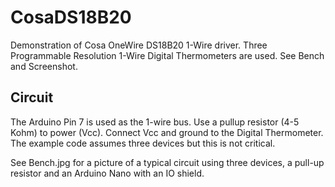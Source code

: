 CosaDS18B20
===========

Demonstration of Cosa OneWire DS18B20 1-Wire driver. Three
Programmable Resolution 1-Wire Digital Thermometers are used. See
Bench and Screenshot. 

Circuit
-------
The Arduino Pin 7 is used as the 1-wire bus. Use a pullup resistor
(4-5 Kohm) to power (Vcc). Connect Vcc and ground to the Digital
Thermometer. The example code assumes three devices but this is not
critical.  

See Bench.jpg for a picture of a typical circuit using three devices,
a pull-up resistor and an Arduino Nano with an IO shield. 
